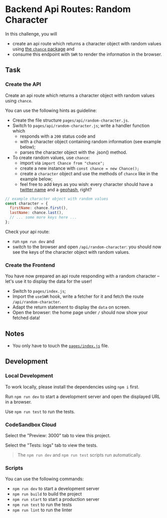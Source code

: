 # Backend Api Routes: Random Character

In this challenge, you will

- create an api route which returns a character object with random values using [the `chance` package](https://chancejs.com/) and
- consume this endpoint with `SWR` to render the information in the browser.

## Task

### Create the API

Create an api route which returns a character object with random values using `chance`.

You can use the following hints as guideline:

- Create the file structure `pages/api/random-character.js`.
- Switch to `pages/api/random-character.js`; write a handler function which
  - responds with a `200` status code and
  - with a character object containing random information (see example below);
  - parses the character object with the .json() method.
- To create random values, use `chance`:
  - import via `import Chance from "chance";`
  - create a new instance with `const chance = new Chance();`
  - create a `character` object and use the methods of `chance` like in the example below;
  - feel free to add keys as you wish: every character should have a [twitter name](https://chancejs.com/web/twitter.html) and a [geohash](https://chancejs.com/location/geohash.html), right?

```js
// example character object with random values
const character = {
  firstName: chance.first(),
  lastName: chance.last(),
  // ... some more keys here ...
};
```

Check your api route:

- run `npm run dev` and
- switch to the browser and open `/api/random-character`: you should now see the keys of the character object with random values.

### Create the Frontend

You have now prepared an api route responding with a random character – let's use it to display the data for the user!

- Switch to `pages/index.js`;
- Import the `useSWR` hook, write a fetcher for it and fetch the route `/api/random-character`.
- Adapt the return statement to display the `data` on screen.
- Open the browser: the home page under `/` should now show your fetched data!

## Notes

- You only have to touch the [`pages/index.js`](./pages/index.js) file.

## Development

### Local Development

To work locally, please install the dependencies using `npm i` first.

Run `npm run dev` to start a development server and open the displayed URL in a browser.

Use `npm run test` to run the tests.

### CodeSandbox Cloud

Select the "Preview: 3000" tab to view this project.

Select the "Tests: logs" tab to view the tests.

> The `npm run dev` and `npm run test` scripts run automatically.

### Scripts

You can use the following commands:

- `npm run dev` to start a development server
- `npm run build` to build the project
- `npm run start` to start a production server
- `npm run test` to run the tests
- `npm run lint` to run the linter
